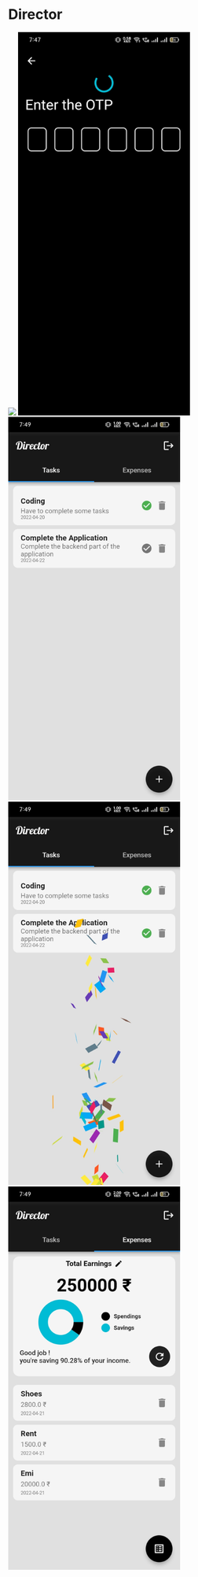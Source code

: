 # Director
 
<img width="350px" src="https://github.com/manangadwal/Director/blob/main/ss/l.jpg?raw=true"> <img width="350px" src="https://github.com/manangadwal/Director/blob/main/ss/2.jpg?raw=true"> <img width="350px" src="https://github.com/manangadwal/Director/blob/main/ss/3.jpg?raw=true">
<img width="350px" src="https://github.com/manangadwal/Director/blob/main/ss/4.jpg?raw=true"> <img width="350px" src="https://github.com/manangadwal/Director/blob/main/ss/5.jpg?raw=true">

